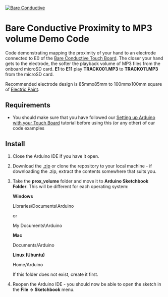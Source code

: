 [![Bare Conductive](http://bareconductive.com/assets/images/LOGO_256x106.png)](http://www.bareconductive.com/)

# Bare Conductive Proximity to MP3 volume Demo Code

Code demonstrating mapping the proximity of your hand to an electrode connected to E0 of the [Bare Conductive Touch Board](http://www.bareconductive.com/shop/touch-board/). The closer your hand gets to the electrode, the softer the playback volume of MP3 files from the onboard microSD card. **E1** to **E11** play **TRACK001.MP3** to **TRACK011.MP3** from the microSD card.

Recommended electrode design is 85mmx85mm to 100mmx100mm square of [Electric Paint](http://www.bareconductive.com/shop/electric-paint-50ml/).

## Requirements
* You should make sure that you have followed our [Setting up Arduino with your Touch Board](http://www.bareconductive.com/make/setting-up-arduino-with-your-touch-board/) tutorial before using this (or any other) of our code examples


## Install

1. Close the Arduino IDE if you have it open.
1. Download the [.zip](https://github.com/BareConductive/prox-volume/archive/public.zip) or clone the repository to your local machine - if downloading the .zip, extract the contents somewhere that suits you.
1. Take the **prox_volume** folder and move it to **Arduino Sketchbook Folder**. This will be different for each operating system: 

	**Windows**
	
	Libraries\\Documents\\Arduino
	
	or
	
	My Documents\\Arduino	
	
	**Mac**
	
	Documents/Arduino
	
	**Linux (Ubuntu)**
	
	Home/Arduino


	If this folder does not exist, create it first.
1. Reopen the Arduino IDE - you should now be able to open the sketch in the **File -> Sketchbook** menu.
